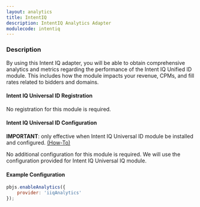 ```yaml
---
layout: analytics
title: IntentIQ
description: IntentIQ Analytics Adapter
modulecode: intentiq
---
```


### Description

By using this Intent IQ adapter, you will be able to obtain comprehensive analytics and metrics regarding the performance of the Intent IQ Unified ID module. This includes how the module impacts your revenue, CPMs, and fill rates related to bidders and domains.

#### Intent IQ Universal ID Registration

No registration for this module is required.

#### Intent IQ Universal ID Configuration

**IMPORTANT**: only effective when Intent IQ Universal ID module be installed and configured. [(How-To)](https://docs.prebid.org/dev-docs/modules/userid-submodules/intentiq.html)

No additional configuration for this module is required. We will use the configuration provided for Intent IQ Universal IQ module.

#### Example Configuration

```js
pbjs.enableAnalytics({
    provider: 'iiqAnalytics'
});
```
